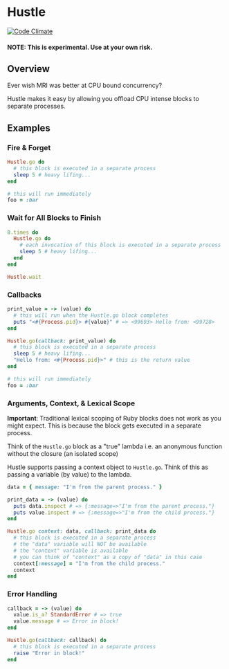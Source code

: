 # Hustle

[![Code Climate](https://codeclimate.com/github/hopsoft/hustle/badges/gpa.svg)](https://codeclimate.com/github/hopsoft/hustle)

#### NOTE: This is experimental. Use at your own risk.

## Overview

Ever wish MRI was better at CPU bound concurrency?

Hustle makes it easy by allowing you offload CPU intense blocks to separate processes.

## Examples

### Fire & Forget

```ruby
Hustle.go do
  # this block is executed in a separate process
  sleep 5 # heavy lifing...
end

# this will run immediately
foo = :bar
```

### Wait for All Blocks to Finish

```ruby
8.times do
  Hustle.go do
    # each invocation of this block is executed in a separate process
    sleep 5 # heavy lifing...
  end
end

Hustle.wait
```

### Callbacks

```ruby
print_value = -> (value) do
  # this will run when the Hustle.go block completes
  puts "<#{Process.pid}> #{value}" # => <99693> Hello from: <99728>
end

Hustle.go(callback: print_value) do
  # this block is executed in a separate process
  sleep 5 # heavy lifing...
  "Hello from: <#{Process.pid}>" # this is the return value
end

# this will run immediately
foo = :bar
```

### Arguments, Context, & Lexical Scope

__Important__:
Traditional lexical scoping of Ruby blocks does not work as you might expect.
This is because the block gets executed in a separate process.

Think of the `Hustle.go` block as a "true" lambda
i.e. an anonymous function without the closure (an isolated scope)

Hustle supports passing a context object to `Hustle.go`.
Think of this as passing a variable (by value) to the lambda.

```ruby
data = { message: "I'm from the parent process." }

print_data = -> (value) do
  puts data.inspect # => {:message=>"I'm from the parent process."}
  puts value.inspect # => {:message=>"I'm from the child process."}
end

Hustle.go context: data, callback: print_data do
  # this block is executed in a separate process
  # the "data" variable will NOT be available
  # the "context" variable is available
  # you can think of "context" as a copy of "data" in this case
  context[:message] = "I'm from the child process."
  context
end
```

### Error Handling

```ruby
callback = -> (value) do
  value.is_a? StandardError # => true
  value.message # => Error in block!
end

Hustle.go(callback: callback) do
  # this block is executed in a separate process
  raise "Error in block!"
end
```
